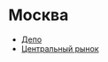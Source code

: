 # Москва

- [Депо](https://yandex.ru/maps/-/CCURrSVtDB)
- [Центральный рынок](https://yandex.ru/maps/-/CCURrSb5cA)